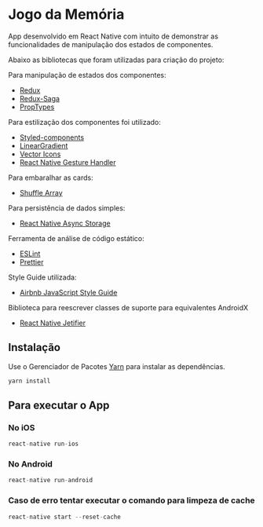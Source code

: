 # Jogo da Memória

App desenvolvido em React Native com intuito de demonstrar as funcionalidades de manipulação dos estados de componentes.

Abaixo as bibliotecas que foram utilizadas para criação do projeto:

Para manipulação de estados dos componentes:
- [Redux](https://redux.js.org/)
- [Redux-Saga](https://github.com/redux-saga/redux-saga)
- [PropTypes](https://github.com/facebook/prop-types)

Para estilização dos componentes foi utilizado:
- [Styled-components](https://www.styled-components.com/)
- [LinearGradient](https://github.com/react-native-community/react-native-linear-gradient)
- [Vector Icons](https://github.com/oblador/react-native-vector-icons)
- [React Native Gesture Handler](https://kmagiera.github.io/react-native-gesture-handler/docs/getting-started.html)

Para embaralhar as cards:
- [Shuffle Array](https://www.npmjs.com/package/shuffle-array)

Para persistência de dados simples:
- [React Native Async Storage](https://github.com/react-native-community/async-storage)

Ferramenta de análise de código estático:
- [ESLint](https://eslint.org/)
- [Prettier](https://prettier.io/)

Style Guide utilizada:
- [Airbnb JavaScript Style Guide](https://github.com/airbnb/javascript)

Biblioteca para reescrever classes de suporte para equivalentes AndroidX
- [React Native Jetifier](https://www.npmjs.com/package/jetifier)

## Instalação

Use o Gerenciador de Pacotes [Yarn](https://yarnpkg.com/pt-BR/) para instalar as dependências.

```bash
yarn install
```

## Para executar o App

### No iOS

```javascript
react-native run-ios
```

### No Android

```javascript
react-native run-android
```

### Caso de erro tentar executar o comando para limpeza de cache

```javascript
react-native start --reset-cache
```
